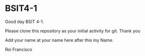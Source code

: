 # BSIT4-1

Good day BSIT 4-1.

Please clone this repository as your initial activity for git. Thank you

Add your name at your name here after this my Name.

Roi Francisco
